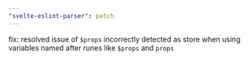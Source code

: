 ```yaml
---
"svelte-eslint-parser": patch
---
```


fix: resolved issue of `$props` incorrectly detected as store when using variables named after runes like `$props` and `props`
